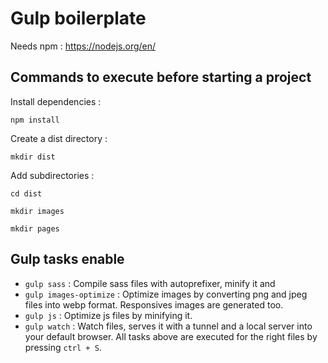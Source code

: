 # Gulp boilerplate
Needs npm : https://nodejs.org/en/

## Commands to execute before starting a project
Install dependencies :

```npm install```

Create a dist directory :

```mkdir dist```

Add subdirectories :

```cd dist```

```mkdir images```

```mkdir pages```

## Gulp tasks enable
* ```gulp sass``` : Compile sass files with autoprefixer, minify it and 
* ```gulp images-optimize``` : Optimize images by converting png and jpeg files into webp format. Responsives images are generated too.
* ```gulp js``` : Optimize js files by minifying it.
* ```gulp watch``` : Watch files, serves it with a tunnel and a local server into your default browser. All tasks above are executed for the right files by pressing ```ctrl + S```.
